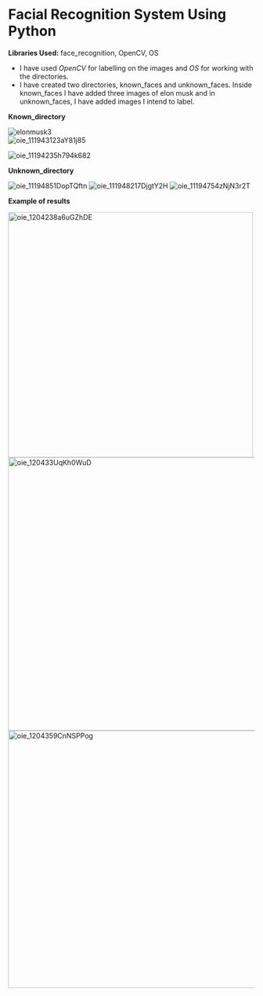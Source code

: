 # Facial Recognition System Using Python

**Libraries Used:** face_recognition, OpenCV, OS

- I have used _OpenCV_ for labelling on the images and _OS_ for working with the directories.
- I have created two directories, known_faces and unknown_faces. Inside known_faces I have added three images of elon musk and in unknown_faces, I have added images I intend to label.

**Known_directory**

![elonmusk3](https://user-images.githubusercontent.com/84052591/132956386-49e7ab9b-14f3-4ebb-9254-50de124aa6ba.jpeg)
<br/>
![oie_111943123aY81j85](https://user-images.githubusercontent.com/84052591/132956588-44cfded6-8321-4a5a-a787-a892cf77e038.jpg)

![oie_11194235h794k682](https://user-images.githubusercontent.com/84052591/132956594-da03f170-689a-4618-a821-047b842c11ac.jpg)

**Unknown_directory**

![oie_11194851DopTQftn](https://user-images.githubusercontent.com/84052591/132956747-b53f9ca0-53ef-41d0-b764-2b9f36acae32.jpg)
![oie_111948217DjgtY2H](https://user-images.githubusercontent.com/84052591/132956754-f89204d8-5881-4b3e-98cb-f5eb84fd2822.jpg)
![oie_11194754zNjN3r2T](https://user-images.githubusercontent.com/84052591/132956757-ca0f33cd-b9ca-4d5a-90de-e70718b0498f.png)


**Example of results**

<img width="500" alt="oie_1204238a6uGZhDE" src="https://user-images.githubusercontent.com/84052591/132963337-f55653aa-cbb2-4e24-850b-1345580b996d.png">
<img width="557" alt="oie_120433UqKh0WuD" src="https://user-images.githubusercontent.com/84052591/132963339-a481348b-a6bb-4869-90f1-c2e68c59492d.png">
<img width="525" alt="oie_1204359CnNSPPog" src="https://user-images.githubusercontent.com/84052591/132963342-e403833d-1549-4132-b42f-762f23ac89d0.png">
